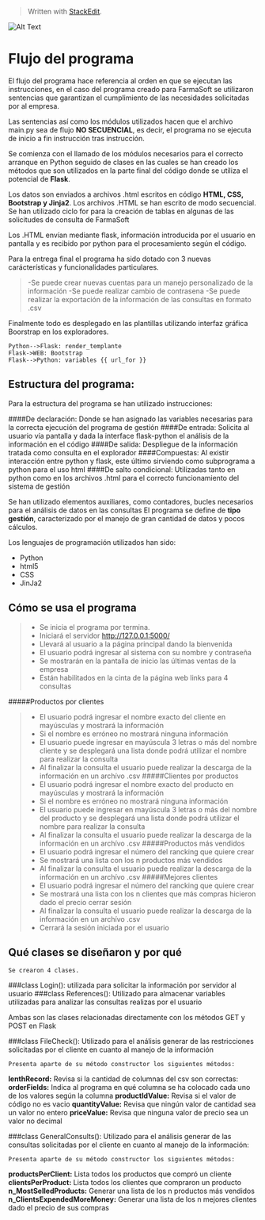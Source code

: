 > Written with [StackEdit](https://stackedit.io/).

![Alt Text](https://mindful-unicorn-vro2dw-dev-ed--c.documentforce.com/sfc/dist/version/renditionDownload?rendition=ORIGINAL_Gif&versionId=0685w00000QjWCZ&operationContext=DELIVERY&contentId=05T5w00001RtgFs&page=0&d=/a/5w0000022q3a/g94i8sy6s24YUEykfvnLldKNwHqxqTge9TMO2TA3.TM&oid=00D5w000004ChOL&dpt=null&viewId=)

Flujo del programa
===================

El flujo del programa hace referencia al orden en que se ejecutan las instrucciones, en el caso del programa creado para FarmaSoft se utilizaron sentencias que garantizan el cumplimiento de las necesidades solicitadas por al empresa. 

Las sentencias así como los módulos utilizados hacen que el archivo main.py  sea de flujo **NO SECUENCIAL**, es decir, el programa no se ejecuta de inicio a fin instrucción tras instrucción.

Se comienza con el llamado de los módulos necesarios para el correcto arranque en Python seguido de clases en las cuales se han creado los métodos que son utilizados en la parte final del código donde se utiliza el potencial de **Flask**.

Los datos son enviados a archivos .html escritos en código **HTML, CSS, Bootstrap y Jinja2**. Los archivos .HTML se han escrito de modo secuencial. Se han utilizado ciclo for para la creación de tablas en algunas de las solicitudes de consulta de FarmaSoft

Los .HTML envían mediante flask, información introducida por el usuario en pantalla y es recibido por python para el procesamiento según el código.

Para la entrega final el programa ha sido dotado con 3 nuevas carácterísticas y funcionalidades particulares.

> -Se puede crear nuevas cuentas para un manejo personalizado de la información
> -Se puede realizar cambio de contrasena
> -Se puede realizar la exportación de la información de las consultas en formato .csv

Finalmente todo es desplegado en las plantillas utilizando interfaz gráfica Boorstrap en los exploradores.

```sequence
Python-->Flask: render_templante
Flask->WEB: Bootstrap
Flask-->Python: variables {{ url_for }}
```
Estructura del programa:
-------------

Para la estructura del programa se han utilizado instrucciones:

####De declaración:
 Donde se han asignado las variables necesarias para la correcta ejecución del programa de gestión
####De entrada:
 Solicita al usuario vía pantalla y dada la interface flask-python el análisis de la información en el código
####De salida: 
Despliegue de la información tratada como consulta en el explorador
####Compuestas: 
Al existir interacción entre python y flask, este último sirviendo como subprograma a python para el uso html
####De salto condicional: 
Utilizadas tanto en python como en los archivos .html para el correcto funcionamiento del sistema de gestión

Se han utilizado elementos auxiliares, como contadores, bucles necesarios para el análisis de datos en las consultas El programa se define de **tipo gestión**, caracterizado por el manejo de gran cantidad de datos y pocos cálculos.

Los lenguajes de programación utilizados han sido:
+ Python
+ html5
+ CSS
+ JinJa2

Cómo se usa el programa
-------------
> - Se inicia el programa por termina.
> - Iniciará el servidor http://127.0.0.1:5000/
> - Llevará al usuario a la página principal dando la bienvenida
> - El usuario podrá ingresar al sistema con su nombre y contraseña
> - Se mostrarán en la pantalla de inicio las últimas ventas de la empresa
> - Están habilitados en la cinta de la página web links para 4 consultas

#####Productos por clientes

> - El usuario podrá ingresar el nombre exacto del cliente en mayúsculas y mostrará la información 
> - Si el nombre es erróneo no mostrará ninguna información
> - El usuario puede ingresar en mayúscula 3 letras o más del nombre cliente y se desplegará una lista donde podrá utilizar el nombre para realizar la consulta
> - Al finalizar la consulta el usuario puede realizar la descarga de la información en un archívo .csv
#####Clientes por productos
> - El usuario podrá ingresar el nombre exacto del producto en mayúsculas y mostrará la información
> - Si el nombre es erróneo no mostrará ninguna información
> - El usuario puede ingresar en mayúscula 3 letras o más del nombre del producto y se desplegará una lista donde podrá utilizar el nombre para realizar la consulta
> - Al finalizar la consulta el usuario puede realizar la descarga de la información en un archívo .csv
#####Productos más vendidos
> - El usuario podrá ingresar el número del rancking que quiere crear
> - Se mostrará una lista con los n productos más vendidos
> - Al finalizar la consulta el usuario puede realizar la descarga de la información en un archívo .csv
#####Mejores clientes
> - El usuario podrá ingresar el número del rancking que quiere crear
> - Se mostrará una lista con los n clientes que más compras hicieron dado el precio 
cerrar sesión
> - Al finalizar la consulta el usuario puede realizar la descarga de la información en un archívo .csv
> - Cerrará la sesión iniciada por el usuario

Qué clases se diseñaron y por qué
-------------

	Se crearon 4 clases.

###class Login():
	utilizada para solicitar la información por servidor al usuario
###class References():
	Utilizado para almacenar variables utilizadas para analizar las consultas realizas por el usuario

Ambas son las clases relacionadas directamente con los métodos GET y POST en Flask

###class FileCheck():
Utilizado para el análisis generar de las restricciones solicitadas por el cliente en cuanto al manejo de la información

	Presenta aparte de su método constructor los siguientes métodos:	
	
**lenthRecord:** Revisa si la cantidad de columnas del csv son correctas:
**orderFields:** Indica al programa en qué columna se ha colocado cada uno de los valores según la columna
**productIdValue:** Revisa si el valor de código no es vacio
**quantityValue:** Revisa que ningún valor de cantidad sea un valor no entero
**priceValue:** Revisa que ninguna valor de precio sea un valor no decimal

###class GeneralConsults():
Utilizado para el análisis generar de las consultas solicitadas por el cliente en cuanto al manejo de la información:

	Presenta aparte de su método constructor los siguientes métodos:

**productsPerClient:** Lista todos los productos que compró un cliente
**clientsPerProduct:** Lista todos los clientes que compraron un producto
**n_MostSelledProducts:** Generar una lista de los n productos más vendidos
**n_ClientsExpendedMoreMoney:** Generar una lista de los n mejores clientes dado el precio de sus compras
		









